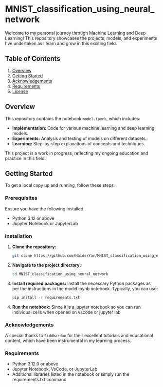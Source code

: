 # MNIST_classification_using_neural_network

Welcome to my personal journey through Machine Learning and Deep Learning! This repository showcases the projects, models, and experiments I've undertaken as I learn and grow in this exciting field.

## Table of Contents

1. [Overview](#overview)
2. [Getting Started](#getting-started)
3. [Acknowledgements](#acknowledgements)
4. [Requirements](#requirements)
5. [License](#license)

## Overview

This repository contains the notebook `model.ipynb`, which includes:

- **Implementation:** Code for various machine learning and deep learning models.
- **Experiments:** Analysis and testing of models on different datasets.
- **Learning:** Step-by-step explanations of concepts and techniques.

This project is a work in progress, reflecting my ongoing education and practice in this field.

## Getting Started

To get a local copy up and running, follow these steps:

### Prerequisites

Ensure you have the following installed:

- Python 3.12 or above
- Jupyter Notebook or JupyterLab

### Installation

1. **Clone the repository:**

   ```bash
   git clone https://github.com/HaiderYar/MNIST_classification_using_neural_network.git
   ```

2. **Navigate to the project directory:**
    ```bash
    cd MNIST_classification_using_neural_network
    ```

3. **Install required packages:**
    Install the necessary Python packages as per the instructions in the model.ipynb notebook. Typically, you can use:
    ```bash
    pip install -r requirements.txt
    ```

4. **Run the notebook:**
    Since it is a jupyter notebook so you can run individual cells when opened on vscode or jupyter lab

### Acknowledgements
A special thanks to `Siddhardan` for their excellent tutorials and educational content, which have been instrumental in my learning process.


### Requirements
- Python 3.12.0 or above
- Jupyter Notebook, VsCode, or JupyterLab
- Additional libraries listed in the notebook or simply run the requirements.txt command